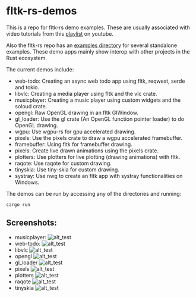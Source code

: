 # fltk-rs-demos

This is a repo for fltk-rs demo examples. These are usually associated with video tutorials from this [playlist](https://www.youtube.com/playlist?list=PLHqrrowPLkDu9U-uk60sGM-YWLOJFfLoE) on youtube.

Also the fltk-rs repo has an [examples directory](https://github.com/MoAlyousef/fltk-rs/tree/master/fltk/examples) for several standalone examples. These demo apps mainly show interop with other projects in the Rust ecosystem.

The current demos include:
- web-todo: Creating an async web todo app using fltk, reqwest, serde and tokio.
- libvlc: Creating a media player using fltk and the vlc crate.
- musicplayer: Creating a music player using custom widgets and the soloud crate. 
- opengl: Raw OpenGL drawing in an fltk GlWindow.
- gl_loader: Use the gl crate (An OpenGL function pointer loader) to do OpenGL drawing.
- wgpu: Use wgpu-rs for gpu accelerated drawing.
- pixels: Use the pixels crate to draw a wgpu accelerated framebuffer.
- framebuffer: Using fltk for framebuffer drawing.
- pixels: Create live drawn animations using the pixels crate.
- plotters: Use plotters for live plotting (drawing animations) with fltk.
- raqote: Use raqote for custom drawing.
- tinyskia: Use tiny-skia for custom drawing.
- systray: Use nwg to create an fltk app with systray functionalities on Windows.

The demos can be run by accessing any of the directories and running:
```
cargo run
```

## Screenshots:
- musicplayer:
![alt_test](musicplayer/musicplayer.png)
- web-todo:
![alt_test](web-todo/ex.jpg)
- libvlc
![alt_test](libvlc/ex.jpg)
- opengl
![alt_test](opengl/ex.jpg)
- gl_loader
![alt_test](gl_loader/ex.png)
- pixels
![alt_test](pixels/ex.jpg)
- plotters
![alt_test](plotters/ex.jpg)
- raqote
![alt_test](raqote/ex.jpg)
- tinyskia
![alt_test](tinyskia/ex.jpg)